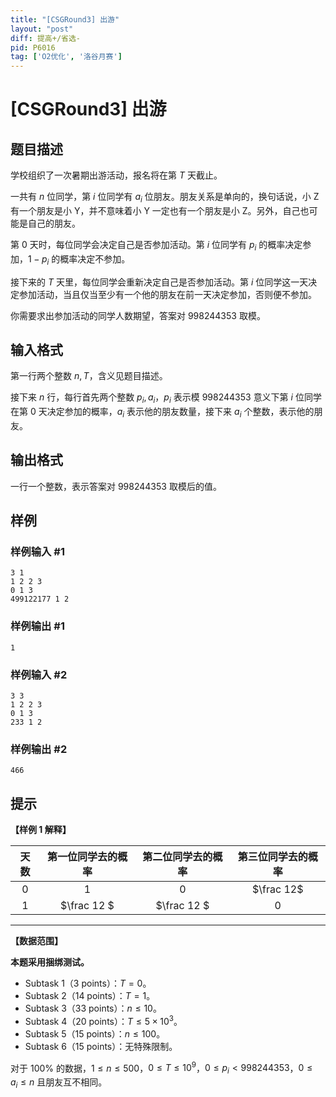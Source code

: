 ```yaml
---
title: "[CSGRound3] 出游"
layout: "post"
diff: 提高+/省选-
pid: P6016
tag: ['O2优化', '洛谷月赛']
---
```

# [CSGRound3] 出游
## 题目描述

学校组织了一次暑期出游活动，报名将在第 $T$ 天截止。

一共有 $n$ 位同学，第 $i$ 位同学有 $a_i$ 位朋友。朋友关系是单向的，换句话说，小 Z 有一个朋友是小 Y，并不意味着小 Y 一定也有一个朋友是小 Z。另外，自己也可能是自己的朋友。

第 $0$ 天时，每位同学会决定自己是否参加活动。第 $i$ 位同学有 $p_i$ 的概率决定参加，$1-p_i$ 的概率决定不参加。

接下来的 $T$ 天里，每位同学会重新决定自己是否参加活动。第 $i$ 位同学这一天决定参加活动，当且仅当至少有一个他的朋友在前一天决定参加，否则便不参加。

你需要求出参加活动的同学人数期望，答案对 $998244353$ 取模。
## 输入格式

第一行两个整数 $n,T$，含义见题目描述。

接下来 $n$ 行，每行首先两个整数 $p_i, a_i$，$p_i$ 表示模 $998244353$ 意义下第 $i$ 位同学在第 $0$ 天决定参加的概率，$a_i$ 表示他的朋友数量，接下来 $a_i$ 个整数，表示他的朋友。
## 输出格式

一行一个整数，表示答案对 $998244353$ 取模后的值。
## 样例

### 样例输入 #1
```
3 1
1 2 2 3
0 1 3
499122177 1 2
```
### 样例输出 #1
```
1
```
### 样例输入 #2
```
3 3
1 2 2 3
0 1 3
233 1 2
```
### 样例输出 #2
```
466

```
## 提示

**【样例 1 解释】**

| 天数 | 第一位同学去的概率 | 第二位同学去的概率 | 第三位同学去的概率 |
| :--: | :----------------: | :----------------: | :----------------: |
| $0$  |        $1$         |        $0$         |     $\frac 12$     |
| $1$  |    $\frac 12 $     |    $\frac 12 $     |        $0$         |

---

**【数据范围】**

**本题采用捆绑测试。**

- Subtask 1（3 points）：$T = 0$。
- Subtask 2（14 points）：$T = 1$。
- Subtask 3（33 points）：$n \le 10$。
- Subtask 4（20 points）：$T \le 5 \times 10^3$。
- Subtask 5（15 points）：$n \le 100$。
- Subtask 6（15 points）：无特殊限制。

对于 $100\%$ 的数据，$1 \le n \le 500$，$0 \le T \le 10^9$，$0 \le p_i < 998244353$，$0 \le a_i \le n$ 且朋友互不相同。
